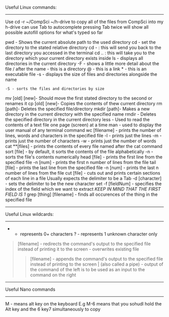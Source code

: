 Useful Linux commands:
_____________________

Use cd -r ~/CompSci ~/h-drive to copy all of the files from CompSci into my h-drive
can use Tab to autocomplete
	pressing Tab twice will show all possible autofill options for what's typed so far

pwd - Shows the current absolute path to the used directory
cd - set the directory to the stated relative directory
	cd - : this will send you back to the last directory you accessed in the terminal
	cd .. : this will take you to the directory which your current directory exists inside
ls - displays all directories in the current  directory
	-F - shows a little more detail about the file
		/ after the name - this is a directory
		@ - this is a link
		* - this is an executable file
	-s - displays the size of files and directories alongside the name

	-S - sorts the files and directories by size

mv [old] [new]- Should move the first stated directory to the second or renames it
cp [old] [new]- Copies the contents of thew current directory
rm [path]- Deletes the specified file/directory
mkdir [path]- Makes a new directory in the current directory with the specified name
rmdir - Deletes the specified directory in the current directory
less - Used to read the contents of a text file one page (screen) at a time
man -  used to display the user manual of any terminal command
wc [filename] - prints the number of lines, words and characters in the specified file
	-l - prints just the lines
	-m - prints just the number of characters
	-w - prints just the number of words
cat **[files] - prints the contents of every file named after the cat command
sort [file] - by default, it sorts the contents of the file alphabetically
	-n - sorts the file's contents numerically
head [file] - prints the first line from the specified file
	-n [num] - prints the first n number of lines from the file
tail [file] - prints the last line from the specified file
	-n [num] - prints the last  n number of lines from the file
cut [file] - cuts out and prints certain sections of each line in a file
	Usually expects the delimiter to be a Tab
	-d [character] - sets the delimiter to be the new character set
	-f [fieldNum] - specifies the index of the field which we want to extract
		*KEEP IN MIND THAT THE FIRST FIELD IS 1*
grep [thing] [filename] - finds all occurences of the thing in the specified file

_______________________
Useful Linux wildcards:
_______________________

* - represents 0+ characters
? - represents 1 unknown character only
> [filename] - redirects the command's output to the specified file instead of printing it to the screen - overwrites existing file
>> [filename] - appends the command's output to the specified file instead of printing to the screen
| (also called a pipe) - output of the command of the left is to be used as an input to the command on the right
____________________
Useful Nano commands
____________________

M - means alt key on the keyboard
	E.g M-6 means that you sohudl hold the Alt key and the 6 key7 simultaneously to copy
